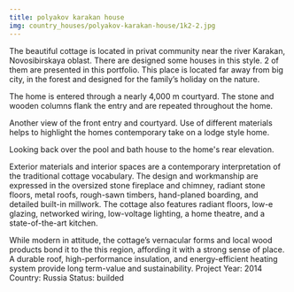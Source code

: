 ```yaml
---
title: polyakov karakan house
img: country_houses/polyakov-karakan-house/1k2-2.jpg
---
```

The beautiful cottage is located in privat community near the river Karakan, Novosibirskaya oblast. There are designed some houses in this style. 2 of them are presented in this portfolio.
This place is located far away from big city, in the forest and designed for the family’s holiday on the nature.

The home is entered through a nearly 4,000 m courtyard. The stone and wooden columns flank the entry and are repeated throughout the home.

Another view of the front entry and courtyard. Use of different materials helps to highlight the homes contemporary take on a lodge style home.

Looking back over the pool and bath house to the home's rear elevation.

Exterior materials and interior spaces are a contemporary interpretation of the traditional cottage vocabulary. The design and workmanship are expressed in the oversized stone fireplace and chimney, radiant stone floors, metal roofs, rough-sawn timbers, hand-planed boarding, and detailed built-in millwork. The cottage also features radiant floors, low-e glazing, networked wiring, low-voltage lighting, a home theatre, and a state-of-the-art kitchen.

While modern in attitude, the cottage’s vernacular forms and local wood products bond it to the this region, affording it with a strong sense of place. A durable roof, high-performance insulation, and energy-efficient heating system provide long term-value and sustainability.
Project Year: 2014
Country: Russia
Status: builded
